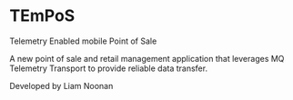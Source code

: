 # TEmPoS
Telemetry Enabled mobile Point of Sale

A new point of sale and retail management application that leverages MQ Telemetry Transport to provide reliable data transfer.

Developed by Liam Noonan
